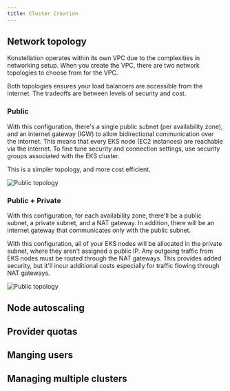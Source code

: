 ```yaml
---
title: Cluster Creation
---
```


## Network topology

Konstellation operates within its own VPC due to the complexities in networking setup. When you create the VPC, there are two network topologies to choose from for the VPC.

Both topologies ensures your load balancers are accessible from the internet. The tradeoffs are between levels of security and cost.

### Public

With this configuration, there's a single public subnet (per availability zone), and an internet gateway (IGW) to allow bidirectional communication over the internet. This means that every EKS node (EC2 instances) are reachable via the internet. To fine tune security and connection settings, use security groups associated with the EKS cluster.

This is a simpler topology, and more cost efficient.

![Public topology](/img/public-topology.png)

### Public + Private

With this configuration, for each availability zone, there'll be a public subnet, a private subnet, and a NAT gateway. In addition, there will be an internet gateway that communicates only with the public subnet.

With this configuration, all of your EKS nodes will be allocated in the private subnet, where they aren't assigned a public IP. Any outgoing traffic from EKS nodes must be routed through the NAT gateways. This provides added security, but it'll incur additional costs especially for traffic flowing through NAT gateways.

![Public topology](/img/publicprivate-topology.png)

## Node autoscaling



## Provider quotas

## Manging users

## Managing multiple clusters
